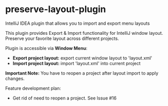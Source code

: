 # preserve-layout-plugin
IntelliJ IDEA plugin that allows you to import and export menu layouts

This plugin provides Export & Import functionality for IntelliJ window layout.
Preserve your favorite layout across different projects.

Plugin is accessible via <b>Window Menu</b>:
* **Export project layout:** export current window layout to 'layout.xml'
* **Import project layout:** import 'layout.xml' into current project

**Important Note:** You have to reopen a project after layout import to apply changes.

Feature development plan:
* Get rid of need to reopen a project. See Issue #16
